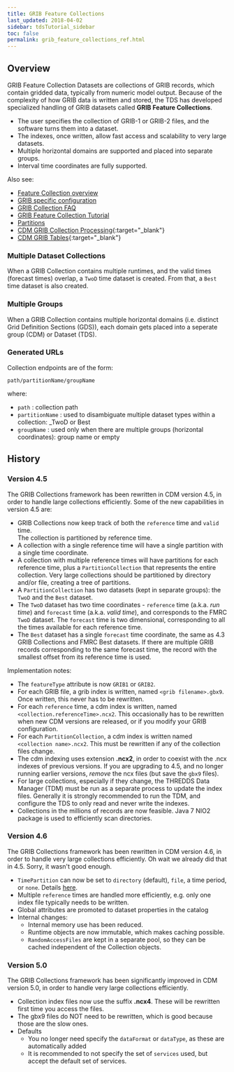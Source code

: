 ```yaml
---
title: GRIB Feature Collections
last_updated: 2018-04-02
sidebar: tdsTutorial_sidebar
toc: false
permalink: grib_feature_collections_ref.html
---
```


## Overview

GRIB Feature Collection Datasets are collections of GRIB records, which contain gridded data, typically from numeric model output.
Because of the complexity of how GRIB data is written and stored, the TDS has developed specialized handling of GRIB datasets called **GRIB Feature Collections**.

* The user specifies the collection of GRIB-1 or GRIB-2 files, and the software turns them into a dataset.
* The indexes, once written, allow fast access and scalability to very large datasets.
* Multiple horizontal domains are supported and placed into separate groups.
* Interval time coordinates are fully supported.

Also see:

* [Feature Collection overview](feature_collections_ref.html)
* [GRIB specific configuration](grib_collection_config_ref.html)
* [GRIB Collection FAQ](tds_grib_faq.html)
* [GRIB Feature Collection Tutorial](grib_feature_collections.html)
* [Partitions](partitions_ref.html)
* [CDM GRIB Collection Processing](https://docs.unidata.ucar.edu/netcdf-java/5.4/userguide/grib_files_cdm.html){:target="_blank"}
* [CDM GRIB Tables](https://docs.unidata.ucar.edu/netcdf-java/5.4/userguide/grib_tables.html){:target="_blank"}

### Multiple Dataset Collections

When a GRIB Collection contains multiple runtimes, and the valid times (forecast times) overlap, a `TwoD` time dataset is created.
From that, a `Best` time dataset is also created.

### Multiple Groups

When a GRIB Collection contains multiple horizontal domains (i.e. distinct Grid Definition Sections (GDS)), each domain gets placed into a seperate group (CDM) or Dataset (TDS).

### Generated URLs

Collection endpoints are of the form:

`path/partitionName/groupName`

where:

* `path` : collection path
* `partitionName` : used to disambiguate multiple dataset types within a collection: _TwoD or Best
* `groupName` : used only when there are multiple groups (horizontal coordinates): group name or empty

## History

### Version 4.5

The GRIB Collections framework has been rewritten in CDM version 4.5, in order to handle large collections efficiently.
Some of the new capabilities in version 4.5 are:

* GRIB Collections now keep track of both the `reference` time and `valid` time.  
  The collection is partitioned by reference time.
* A collection with a single reference time will have a single partition with a single time coordinate.
*  A collection with multiple reference times will have partitions for each reference time, plus a `PartitionCollection` that represents the entire collection.
   Very large collections should be partitioned by directory and/or file, creating a tree of partitions.
* A `PartitionCollection` has two datasets (kept in separate groups): the `TwoD` and the `Best` dataset.
* The `TwoD` dataset has two time coordinates - `reference` time (a.k.a. _run time_) and `forecast` time (a.k.a. _valid time_), and corresponds to the FMRC `TwoD` dataset. 
  The `forecast` time is two dimensional, corresponding to all the times available for each reference time.
* The `Best` dataset has a single `forecast` time coordinate, the same as 4.3 GRIB Collections and FMRC Best datasets.
  If there are multiple GRIB records corresponding to the same forecast time, the record with the smallest offset from its reference time is used.

Implementation notes:

* The `featureType` attribute is now `GRIB1` or `GRIB2`.
* For each GRIB file, a grib index is written, named `<grib filename>.gbx9`. 
  Once written, this never has to be rewritten.
* For each `reference` time, a cdm index is written, named `<collection.referenceTime>.ncx2`. 
  This occasionally has to be rewritten when new CDM versions are released, or if you modify your GRIB configuration.
* For each `PartitionCollection`, a cdm index is written named `<collection name>.ncx2`. 
  This must be rewritten if any of the collection files change.
* The cdm indexing uses extension **.ncx2**, in order to coexist with the .ncx indexes of previous versions.
  If you are upgrading to 4.5, and no longer running earlier versions, _remove_ the ncx files (but save the `gbx9` files).
* For large collections, especially if they change, the THREDDS Data Manager (TDM) must be run as a separate process to update the index files.
  Generally it is strongly recommended to run the TDM, and configure the TDS to only read and never write the indexes.
* Collections in the millions of records are now feasible.
  Java 7 NIO2 package is used to efficiently scan directories.

### Version 4.6

The GRIB Collections framework has been rewritten in CDM version 4.6, in order to handle very large collections efficiently.
Oh wait we already did that in 4.5.
Sorry, it wasn\'t good enough.

* `TimePartition` can now be set to `directory` (default), `file`, a time period, or `none`. 
  Details [here](partitions_ref.html).
* Multiple `reference` times are handled more efficiently, e.g. only one index file typically needs to be written.
* Global attributes are promoted to dataset properties in the catalog
* Internal changes:
  * Internal memory use has been reduced.
  * Runtime objects are now immutable, which makes caching possible.
  * `RandomAccessFiles` are kept in a separate pool, so they can be cached independent of the Collection objects.

### Version 5.0

The GRIB Collections framework has been significantly improved in CDM version 5.0, in order to handle very large collections efficiently.
* Collection index files now use the suffix **.ncx4**. 
  These will be rewritten first time you access the files.
* The gbx9 files do NOT need to be rewritten, which is good because those are the slow ones.
* Defaults
  * You no longer need specify the `dataFormat` or `dataType`, as these are automatically added
  * It is recommended to not specify the set of `services` used, but accept the default set of services.
 
